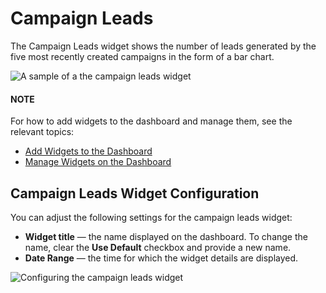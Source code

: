<a id="user-guide-business-intelligence-widgets-campaign-leads"></a>

# Campaign Leads

The Campaign Leads widget shows the number of leads generated by the five most recently created campaigns in the form of a bar chart.

![A sample of a the campaign leads widget](user/img/dashboards/campaign_leads.png)

#### NOTE
For how to add widgets to the dashboard and manage them, see the relevant topics:

* [Add Widgets to the Dashboard](index.md#user-guide-business-intelligence-widgets-add)
* [Manage Widgets on the Dashboard](index.md#user-guide-business-intelligence-widgets-manage)

## Campaign Leads Widget Configuration

You can adjust the following settings for the campaign leads widget:

* **Widget title** — the name displayed on the dashboard. To change the name, clear the **Use Default** checkbox and provide a new name.
* **Date Range** — the time for which the widget details are displayed.

![Configuring the campaign leads widget](user/img/dashboards/campaign_leads_config.png)
